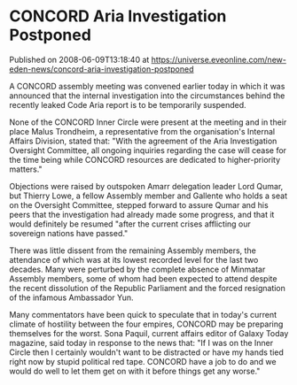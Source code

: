 # CONCORD Aria Investigation Postponed
Published on 2008-06-09T13:18:40 at https://universe.eveonline.com/new-eden-news/concord-aria-investigation-postponed

A CONCORD assembly meeting was convened earlier today in which it was announced that the internal investigation into the circumstances behind the recently leaked Code Aria report is to be temporarily suspended.

None of the CONCORD Inner Circle were present at the meeting and in their place Malus Trondheim, a representative from the organisation's Internal Affairs Division, stated that: "With the agreement of the Aria Investigation Oversight Committee, all ongoing inquiries regarding the case will cease for the time being while CONCORD resources are dedicated to higher-priority matters."

Objections were raised by outspoken Amarr delegation leader Lord Qumar, but Thierry Lowe, a fellow Assembly member and Gallente who holds a seat on the Oversight Committee, stepped forward to assure Qumar and his peers that the investigation had already made some progress, and that it would definitely be resumed "after the current crises afflicting our sovereign nations have passed."

There was little dissent from the remaining Assembly members, the attendance of which was at its lowest recorded level for the last two decades. Many were perturbed by the complete absence of Minmatar Assembly members, some of whom had been expected to attend despite the recent dissolution of the Republic Parliament and the forced resignation of the infamous Ambassador Yun.

Many commentators have been quick to speculate that in today's current climate of hostility between the four empires, CONCORD may be preparing themselves for the worst. Sona Paquil, current affairs editor of Galaxy Today magazine, said today in response to the news that: "If I was on the Inner Circle then I certainly wouldn't want to be distracted or have my hands tied right now by stupid political red tape. CONCORD have a job to do and we would do well to let them get on with it before things get any worse."
